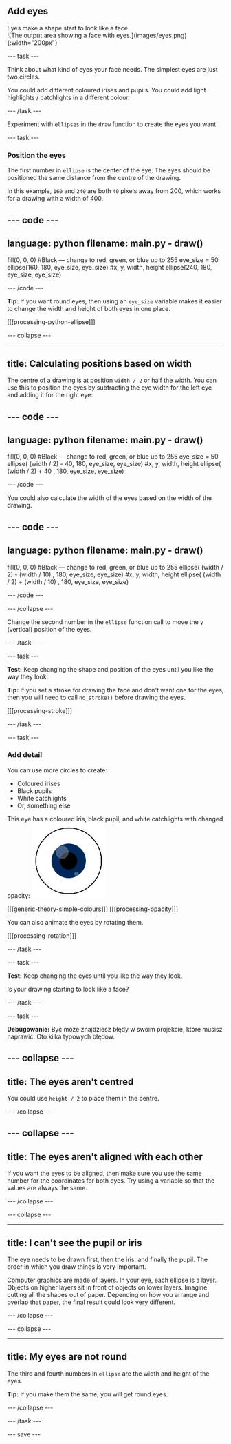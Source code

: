 ## Add eyes

<div style="display: flex; flex-wrap: wrap">
<div style="flex-basis: 200px; flex-grow: 1; margin-right: 15px;">
Eyes make a shape start to look like a face.
</div>
<div>
![The output area showing a face with eyes.](images/eyes.png){:width="200px"}
</div>
</div>

--- task ---

Think about what kind of eyes your face needs. The simplest eyes are just two circles.

You could add different coloured irises and pupils. You could add light highlights / catchlights in a different colour.

--- /task ---

Experiment with `ellipses` in the `draw` function to create the eyes you want.

--- task ---

### Position the eyes

The first number in `ellipse` is the center of the eye. The eyes should be positioned the same distance from the centre of the drawing.

In this example, `160` and `240` are both `40` pixels away from 200, which works for a drawing with a width of 400.

--- code ---
---
language: python
filename: main.py - draw()
---
  fill(0, 0, 0) #Black — change to red, green, or blue up to 255 eye_size = 50 ellipse(160, 180, eye_size, eye_size) #x, y, width, height ellipse(240, 180, eye_size, eye_size)

--- /code ---

**Tip:** If you want round eyes, then using an `eye_size` variable makes it easier to change the width and height of both eyes in one place.

[[[processing-python-ellipse]]]

--- collapse ---

---
title: Calculating positions based on width
---

The centre of a drawing is at position `width / 2` or half the width. You can use this to position the eyes by subtracting the eye width for the left eye and adding it for the right eye:

--- code ---
---
language: python
filename: main.py - draw()
---

  fill(0, 0, 0) #Black — change to red, green, or blue up to 255 eye_size = 50 ellipse( (width / 2) - 40, 180, eye_size, eye_size) #x, y, width, height ellipse( (width / 2) + 40 , 180, eye_size, eye_size)

--- /code ---

You could also calculate the width of the eyes based on the width of the drawing.

--- code ---
---
language: python
filename: main.py - draw()
---

  fill(0, 0, 0) #Black — change to red, green, or blue up to 255 ellipse( (width / 2) - (width / 10) , 180, eye_size, eye_size) #x, y, width, height ellipse( (width / 2) + (width / 10) , 180, eye_size, eye_size)

--- /code ---

--- /collapse ---

Change the second number in the `ellipse` function call to move the `y` (vertical) position of the eyes.

--- /task ---

--- task ---

**Test:** Keep changing the shape and position of the eyes until you like the way they look.

**Tip:** If you set a stroke for drawing the face and don't want one for the eyes, then you will need to call `no_stroke()` before drawing the eyes.

[[[processing-stroke]]]

--- /task ---

--- task ---

### Add detail

You can use more circles to create:
+ Coloured irises
+ Black pupils
+ White catchlights
+ Or, something else

This eye has a coloured iris, black pupil, and white catchlights with changed opacity: ![The output area showing an eye with catchlights over the pupil and iris.](images/catchlights.png)

\[[[generic-theory-simple-colours]]\] \[[[processing-opacity\]]]

You can also animate the eyes by rotating them.

[[[processing-rotation]]]

--- /task ---

--- task ---

**Test:** Keep changing the eyes until you like the way they look.

Is your drawing starting to look like a face?

--- /task ---

--- task ---

**Debugowanie:** Być może znajdziesz błędy w swoim projekcie, które musisz naprawić. Oto kilka typowych błędów.

--- collapse ---
---
title: The eyes aren't centred
---

You could use `height / 2` to place them in the centre.

--- /collapse ---

--- collapse ---
---
title: The eyes aren't aligned with each other
---

If you want the eyes to be aligned, then make sure you use the same number for the coordinates for both eyes. Try using a variable so that the values are always the same.

--- /collapse ---

--- collapse ---

---
title: I can't see the pupil or iris
---

The eye needs to be drawn first, then the iris, and finally the pupil. The order in which you draw things is very important.

Computer graphics are made of layers. In your eye, each ellipse is a layer. Objects on higher layers sit in front of objects on lower layers. Imagine cutting all the shapes out of paper. Depending on how you arrange and overlap that paper, the final result could look very different.

--- /collapse ---

--- collapse ---

---
title: My eyes are not round
---

The third and fourth numbers in `ellipse` are the width and height of the eyes.

**Tip:** If you make them the same, you will get round eyes.

--- /collapse ---


--- /task ---

--- save ---
